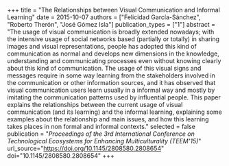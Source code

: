 +++
title = "The Relationships between Visual Communication and Informal Learning"
date = 2015-10-07
authors = ["Felicidad García-Sánchez", "Roberto Therón",  "José Gómez Isla"]
publication_types = ["1"]
abstract = "The usage of visual communication is broadly extended nowadays; with the intensive usage of social networks based (partially or totally) in sharing images and visual representations, people has adopted this kind of communication as normal and develops new dimensions in the knowledge, understanding and communicating processes even without knowing clearly about this kind of communication. The usage of this visual signs and messages require in some way learning from the stakeholders involved in the communication or other information sources, and it has observed that visual communication users learn usually in a informal way and mostly by imitating the communication patterns used by influential people. This paper explains the relationships between the current usage of visual communication (and its learning) and the informal learning, explaining some examples about the relationship and main issues, and how this learning takes places in non formal and informal contexts."
selected = false
publication = "_Proceedings of the 3rd International Conference on Technological Ecosystems for Enhancing Multiculturality (TEEM'15)_"
url_source="https://doi.org/10.1145/2808580.2808654"
doi="10.1145/2808580.2808654"
+++
